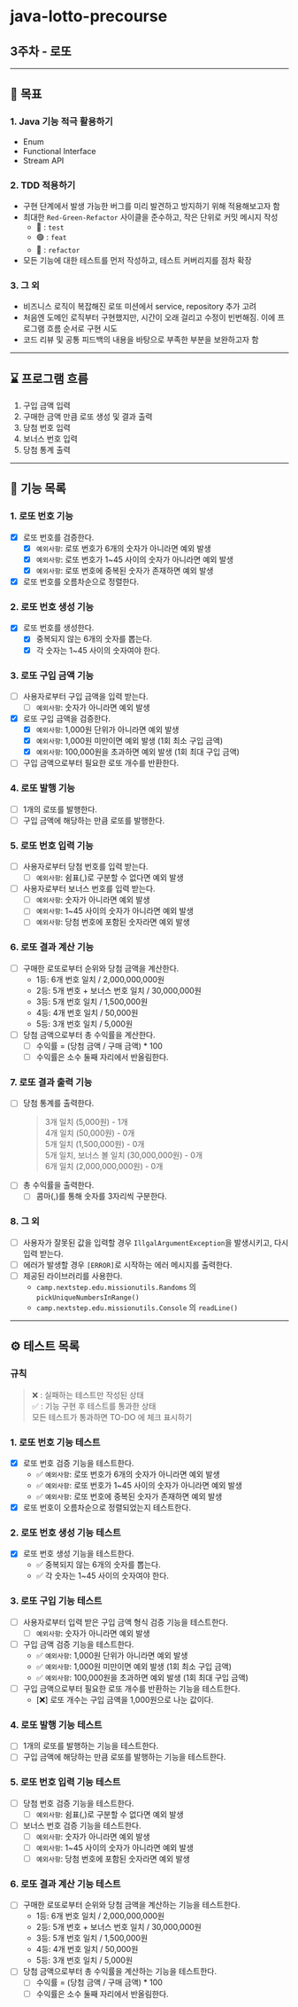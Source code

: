 # java-lotto-precourse

## 3주차 - 로또

---
## 🎯 목표
### 1. Java 기능 적극 활용하기
- Enum
- Functional Interface
- Stream API

### 2. TDD 적용하기
- 구현 단계에서 발생 가능한 버그를 미리 발견하고 방지하기 위해 적용해보고자 함
- 최대한 `Red-Green-Refactor` 사이클을 준수하고, 작은 단위로 커밋 메시지 작성
    - 🔴 : `test`
    - 🟢 : `feat`
    - 🔵 : `refactor`
- 모든 기능에 대한 테스트를 먼저 작성하고, 테스트 커버리지를 점차 확장

### 3. 그 외
- 비즈니스 로직이 복잡해진 로또 미션에서 service, repository 추가 고려
- 처음엔 도메인 로직부터 구현했지만, 시간이 오래 걸리고 수정이 빈번해짐. 이에 프로그램 흐름 순서로 구현 시도
- 코드 리뷰 및 공통 피드백의 내용을 바탕으로 부족한 부분을 보완하고자 함

---
## ⌛️ 프로그램 흐름
1. 구입 금액 입력
2. 구매한 금액 만큼 로또 생성 및 결과 출력
3. 당첨 번호 입력
4. 보너스 번호 입력
5. 당첨 통계 출력

---
## 🚀 기능 목록

### 1. 로또 번호 기능
- [X] 로또 번호를 검증한다.
    - [X] `예외사항`: 로또 번호가 6개의 숫자가 아니라면 예외 발생
    - [X] `예외사항`: 로또 번호가 1~45 사이의 숫자가 아니라면 예외 발생
    - [X] `예외사항`: 로또 번호에 중복된 숫자가 존재하면 예외 발생
- [X] 로또 번호를 오름차순으로 정렬한다.

### 2. 로또 번호 생성 기능
- [X] 로또 번호를 생성한다.
    - [X] 중복되지 않는 6개의 숫자를 뽑는다.
    - [X] 각 숫자는 1~45 사이의 숫자여야 한다.

### 3. 로또 구입 금액 기능
- [ ] 사용자로부터 구입 금액을 입력 받는다.
  - [ ] `예외사항`: 숫자가 아니라면 예외 발생
- [X] 로또 구입 금액을 검증한다.
  - [X] `예외사항`: 1,000원 단위가 아니라면 예외 발생
  - [X] `예외사항`: 1,000원 미만이면 예외 발생 (1회 최소 구입 금액)
  - [X] `예외사항`: 100,000원을 초과하면 예외 발생 (1회 최대 구입 금액)
- [ ] 구입 금액으로부터 필요한 로또 개수를 반환한다.

### 4. 로또 발행 기능
- [ ] 1개의 로또를 발행한다.
- [ ] 구입 금액에 해당하는 만큼 로또를 발행한다.

### 5. 로또 번호 입력 기능
- [ ] 사용자로부터 당첨 번호를 입력 받는다.
    - [ ] `예외사항`: 쉼표(,)로 구분할 수 없다면 예외 발생
- [ ] 사용자로부터 보너스 번호를 입력 받는다.
    - [ ] `예외사항`: 숫자가 아니라면 예외 발생
    - [ ] `예외사항`: 1~45 사이의 숫자가 아니라면 예외 발생
    - [ ] `예외사항`: 당첨 번호에 포함된 숫자라면 예외 발생

### 6. 로또 결과 계산 기능
- [ ] 구매한 로또로부터 순위와 당첨 금액을 계산한다.
    - 1등: 6개 번호 일치 / 2,000,000,000원
    - 2등: 5개 번호 + 보너스 번호 일치 / 30,000,000원
    - 3등: 5개 번호 일치 / 1,500,000원
    - 4등: 4개 번호 일치 / 50,000원
    - 5등: 3개 번호 일치 / 5,000원
- [ ] 당첨 금액으로부터 총 수익률을 계산한다.
    - [ ] 수익률 = (당첨 금액 / 구매 금액) * 100
    - [ ] 수익률은 소수 둘째 자리에서 반올림한다.

### 7. 로또 결과 출력 기능
- [ ] 당첨 통계를 출력한다.
  > 3개 일치 (5,000원) - 1개 <br>
  4개 일치 (50,000원) - 0개 <br>
  5개 일치 (1,500,000원) - 0개 <br>
  5개 일치, 보너스 볼 일치 (30,000,000원) - 0개 <br>
  6개 일치 (2,000,000,000원) - 0개 <br>
- [ ] 총 수익률을 출력한다.
    - [ ] 콤마(,)를 통해 숫자를 3자리씩 구분한다.

### 8. 그 외
- [ ] 사용자가 잘못된 값을 입력할 경우 `IllgalArgumentException`을 발생시키고, 다시 입력 받는다.
- [ ] 에러가 발생할 경우 `[ERROR]`로 시작하는 에러 메시지를 출력한다.
- [ ] 제공된 라이브러리를 사용한다.
    - `camp.nextstep.edu.missionutils.Randoms` 의 `pickUniqueNumbersInRange()`
    - `camp.nextstep.edu.missionutils.Console` 의 `readLine()`

---
## ⚙️ 테스트 목록
### 규칙
> ❌ : 실패하는 테스트만 작성된 상태 <br>
> ✅ : 기능 구현 후 테스트를 통과한 상태 <br>
> 모든 테스트가 통과하면 TO-DO 에 체크 표시하기

### 1. 로또 번호 기능 테스트
- [X] 로또 번호 검증 기능을 테스트한다.
    - ✅ `예외사항`: 로또 번호가 6개의 숫자가 아니라면 예외 발생
    - ✅ `예외사항`: 로또 번호가 1~45 사이의 숫자가 아니라면 예외 발생
    - ✅ `예외사항`: 로또 번호에 중복된 숫자가 존재하면 예외 발생
- [X] 로또 번호이 오름차순으로 정렬되었는지 테스트한다.

### 2. 로또 번호 생성 기능 테스트
- [X] 로또 번호 생성 기능을 테스트한다.
    - ✅ 중복되지 않는 6개의 숫자를 뽑는다.
    - ✅ 각 숫자는 1~45 사이의 숫자여야 한다.

### 3. 로또 구입 기능 테스트
- [ ] 사용자로부터 입력 받은 구입 금액 형식 검증 기능을 테스트한다.
  - [ ] `예외사항`: 숫자가 아니라면 예외 발생
- [ ] 구입 금액 검증 기능을 테스트한다.
  - ✅ `예외사항`: 1,000원 단위가 아니라면 예외 발생
  - ✅ `예외사항`: 1,000원 미만이면 예외 발생 (1회 최소 구입 금액)
  - ✅ `예외사항`: 100,000원을 초과하면 예외 발생 (1회 최대 구입 금액)
- [ ] 구입 금액으로부터 필요한 로또 개수를 반환하는 기능을 테스트한다.
  - [❌] 로또 개수는 구입 금액을 1,000원으로 나눈 값이다.

### 4. 로또 발행 기능 테스트
- [ ] 1개의 로또를 발행하는 기능을 테스트한다.
- [ ] 구입 금액에 해당하는 만큼 로또를 발행하는 기능을 테스트한다.

### 5. 로또 번호 입력 기능 테스트
- [ ] 당첨 번호 검증 기능을 테스트한다.
  - [ ] `예외사항`: 쉼표(,)로 구분할 수 없다면 예외 발생
- [ ] 보너스 번호 검증 기능을 테스트한다.
  - [ ] `예외사항`: 숫자가 아니라면 예외 발생
  - [ ] `예외사항`: 1~45 사이의 숫자가 아니라면 예외 발생
  - [ ] `예외사항`: 당첨 번호에 포함된 숫자라면 예외 발생

### 6. 로또 결과 계산 기능 테스트
- [ ] 구매한 로또로부터 순위와 당첨 금액을 계산하는 기능을 테스트한다.
  - 1등: 6개 번호 일치 / 2,000,000,000원
  - 2등: 5개 번호 + 보너스 번호 일치 / 30,000,000원
  - 3등: 5개 번호 일치 / 1,500,000원
  - 4등: 4개 번호 일치 / 50,000원
  - 5등: 3개 번호 일치 / 5,000원
- [ ] 당첨 금액으로부터 총 수익률을 계산하는 기능을 테스트한다.
  - [ ] 수익률 = (당첨 금액 / 구매 금액) * 100
  - [ ] 수익률은 소수 둘째 자리에서 반올림한다.